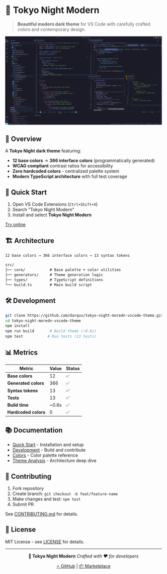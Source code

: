 # 🌃 Tokyo Night Modern

> **Beautiful modern dark theme** for VS Code with carefully crafted colors and contemporary design.

![Tokyo Night Modern](static/ss_tokyo_night_dark.png)

## 🎨 Overview

A **Tokyo Night dark theme** featuring:

- **12 base colors** → **366 interface colors** (programmatically generated)
- **WCAG compliant** contrast ratios for accessibility
- **Zero hardcoded colors** - centralized palette system
- **Modern TypeScript architecture** with full test coverage

## 🚀 Quick Start

1. Open VS Code Extensions (`Ctrl+Shift+X`)
2. Search "Tokyo Night Modern"
3. Install and select **Tokyo Night Modern**

[Try online](https://vscode.dev/theme/lod-inc.tokyo-night-modern)

## 🏗️ Architecture

```
12 base colors → 366 interface colors → 13 syntax tokens
```

```text
src/
├── core/           # Base palette + color utilities
├── generators/     # Theme generation logic
├── types/          # TypeScript definitions
└── build.ts        # Main build script
```

## 🛠️ Development

```bash
git clone https://github.com/darqus/tokyo-night-moredn-vscode-theme.git
cd tokyo-night-moredn-vscode-theme
npm install
npm run build       # Build theme (~0.6s)
npm test           # Run tests (13 tests)
```

## 📊 Metrics

| Metric | Value | Status |
|--------|-------|--------|
| **Base colors** | 12 | ✅ |
| **Generated colors** | 366 | ✅ |
| **Syntax tokens** | 13 | ✅ |
| **Tests** | 13 | ✅ |
| **Build time** | ~0.6s | ✅ |
| **Hardcoded colors** | 0 | ✅ |

## 📚 Documentation

- [Quick Start](docs/QUICK_START.md) - Installation and setup
- [Development](docs/DEVELOPMENT.md) - Build and contribute
- [Colors](docs/COLORS.md) - Color palette reference
- [Theme Analysis](docs/THEME_ANALYSIS.md) - Architecture deep dive

## 🤝 Contributing

1. Fork repository
2. Create branch: `git checkout -b feat/feature-name`
3. Make changes and test: `npm test`
4. Submit PR

See [CONTRIBUTING.md](docs/CONTRIBUTING.md) for details.

## 📄 License

MIT License - see [LICENSE](LICENSE) for details.

---

<div align="center">

**🌃 Tokyo Night Modern**
*Crafted with ❤️ for developers*

[⭐ GitHub](https://github.com/darqus/tokyo-night-moredn-vscode-theme) | [📦 Marketplace](https://marketplace.visualstudio.com/items?itemName=lod-inc.tokyo-night-modern)

</div>
